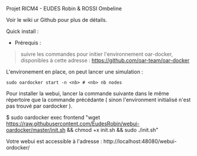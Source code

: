 Projet RICM4 - EUDES Robin & ROSSI Ombeline

Voir le wiki ur Github pour plus de détails.

Quick install :
  * Prérequis : 
  > suivre les commandes pour initier l'environnement oar-docker, disponibles à cette adresse :
    https://github.com/oar-team/oar-docker

  L'environement en place, on peut lancer une simulation :
```
sudo oardocker start -n <nb> # <nb> nb nodes
```
Pour installer la webui, lancer la commande suivante dans le même répertoire que la commande précédante ( sinon l'environment initialisé n'est pas trouvé par oardocker ).

$ sudo oardocker exec frontend "wget https://raw.githubusercontent.com/EudesRobin/webui-oardocker/master/init.sh && chmod +x init.sh && sudo ./init.sh"

Votre webui est accessible à l'adresse : http://localhost:48080/webui-ordocker/

